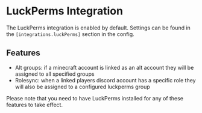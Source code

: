 # LuckPerms Integration

The LuckPerms integration is enabled by default. Settings can be found in the `[integrations.luckPerms]` section in the config.
## Features
- Alt groups: if a minecraft account is linked as an alt account they will be assigned to all specified groups
- Rolesync: when a linked players discord account has a specific role they will also be assigned to a configured luckperms group

Please note that you need to have LuckPerms installed for any of these features to take effect.

